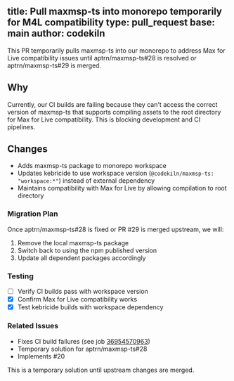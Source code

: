 title: Pull maxmsp-ts into monorepo temporarily for M4L compatibility
type: pull_request
base: main
author: codekiln
--
This PR temporarily pulls maxmsp-ts into our monorepo to address Max for Live compatibility issues until aptrn/maxmsp-ts#28 is resolved or aptrn/maxmsp-ts#29 is merged.

## Why
Currently, our CI builds are failing because they can't access the correct version of maxmsp-ts that supports compiling assets to the root directory for Max for Live compatibility. This is blocking development and CI pipelines.

## Changes
- Adds maxmsp-ts package to monorepo workspace
- Updates kebricide to use workspace version (`@codekiln/maxmsp-ts: "workspace:*"`) instead of external dependency
- Maintains compatibility with Max for Live by allowing compilation to root directory

### Migration Plan
Once aptrn/maxmsp-ts#28 is fixed or PR #29 is merged upstream, we will:
1. Remove the local maxmsp-ts package
2. Switch back to using the npm published version
3. Update all dependent packages accordingly

### Testing
- [ ] Verify CI builds pass with workspace version
- [x] Confirm Max for Live compatibility works
- [x] Test kebricide builds with workspace dependency

### Related Issues
- Fixes CI build failures (see job [36954570963](https://github.com/codekiln/alits/actions/runs/13240482396/job/36954570963))
- Temporary solution for aptrn/maxmsp-ts#28
- Implements #20

This is a temporary solution until upstream changes are merged.
